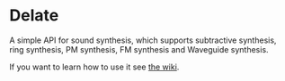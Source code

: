 # Delate
A simple API for sound synthesis,
which supports subtractive synthesis,
ring synthesis, PM synthesis, FM synthesis
and Waveguide synthesis.

If you want to learn how to use it see
[the wiki](https://github.com/happyglitch/delate/wiki).
